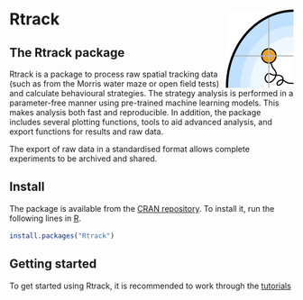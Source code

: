
Rtrack <img src="man/figures/logo.png" align="right" alt="" width="120" />
=========================================================================

The Rtrack package
-----------------

Rtrack is a package to process raw spatial tracking data (such as from the Morris water maze or open field tests) and calculate behavioural strategies. The strategy analysis is performed in a parameter-free manner using pre-trained machine learning models. This makes analysis both fast and reproducible. In addition, the package includes several plotting functions, tools to aid advanced analysis, and export functions for results and raw data.

The export of raw data in a standardised format allows complete experiments to be archived and shared.

Install
-----------------------------------------------------------------------------------------------------------

The package is available from the [CRAN repository](https://cran.r-project.org/package=Rtrack). To install it, run the following lines in [R](https://www.r-project.org/).

``` r
install.packages("Rtrack") 
```

Getting started
----------------------------------------------------------------------------------------------------------------

To get started using Rtrack, it is recommended to work through the [tutorials](https://rupertoverall.net/Rtrack/articles/Rtrack_tutorials_page.html)
